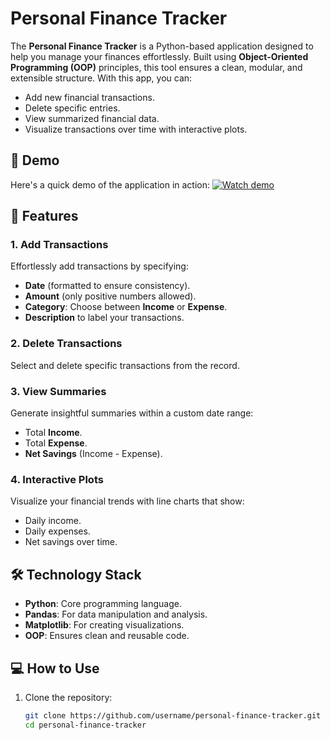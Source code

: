 # Personal Finance Tracker

The **Personal Finance Tracker** is a Python-based application designed to help you manage your finances effortlessly. Built using **Object-Oriented Programming (OOP)** principles, this tool ensures a clean, modular, and extensible structure. With this app, you can:
- Add new financial transactions.
- Delete specific entries.
- View summarized financial data.
- Visualize transactions over time with interactive plots.

## 🎥 Demo
Here's a quick demo of the application in action:
[![Watch demo](https://raw.githubusercontent.com/username/repository/branch/path/to/thumbnail.jpg)](https://raw.githubusercontent.com/username/repository/branch/path/to/video.mp4)

## 🚀 Features

### 1. **Add Transactions**
Effortlessly add transactions by specifying:
- **Date** (formatted to ensure consistency).
- **Amount** (only positive numbers allowed).
- **Category**: Choose between **Income** or **Expense**.
- **Description** to label your transactions.

### 2. **Delete Transactions**
Select and delete specific transactions from the record.

### 3. **View Summaries**
Generate insightful summaries within a custom date range:
- Total **Income**.
- Total **Expense**.
- **Net Savings** (Income - Expense).

### 4. **Interactive Plots**
Visualize your financial trends with line charts that show:
- Daily income.
- Daily expenses.
- Net savings over time.

## 🛠️ Technology Stack
- **Python**: Core programming language.
- **Pandas**: For data manipulation and analysis.
- **Matplotlib**: For creating visualizations.
- **OOP**: Ensures clean and reusable code.

## 💻 How to Use

1. Clone the repository:
   ```bash
   git clone https://github.com/username/personal-finance-tracker.git
   cd personal-finance-tracker
